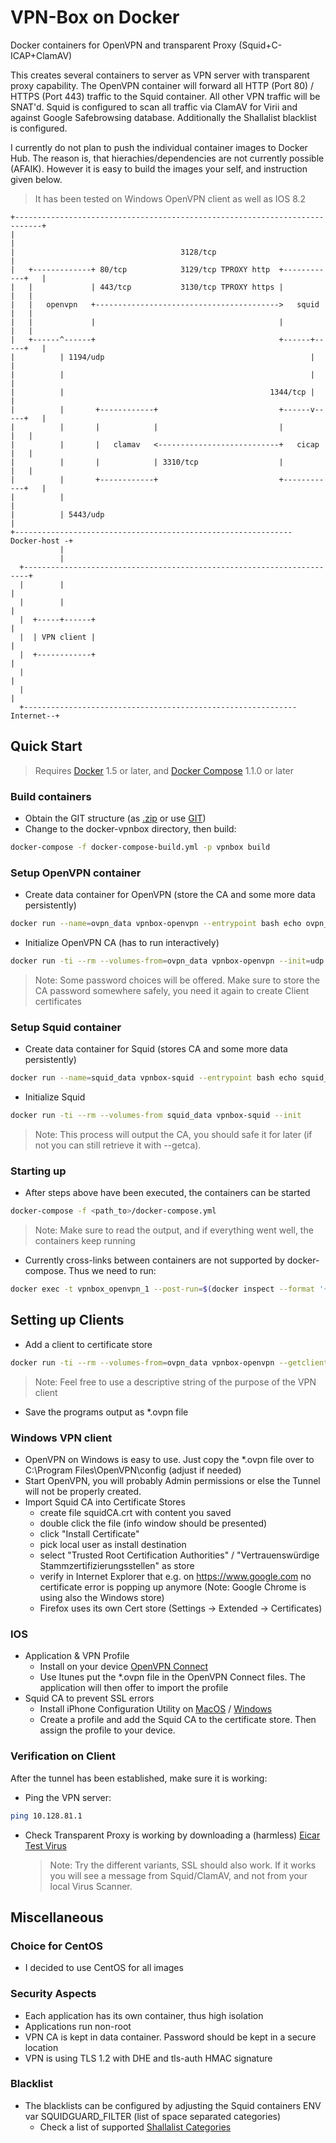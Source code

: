 # VPN-Box on Docker

Docker containers for OpenVPN and transparent Proxy (Squid+C-ICAP+ClamAV)

This creates several containers to server as VPN server with transparent proxy capability.
The OpenVPN container will forward all HTTP (Port 80) / HTTPS (Port 443) traffic to the Squid container. All other VPN traffic will be SNAT'd.
Squid is configured to scan all traffic via ClamAV for Virii and against Google Safebrowsing database. Additionally the Shallalist blacklist is configured.

I currently do not plan to push the individual container images to Docker Hub. The reason is, that hierachies/dependencies are not currently possible (AFAIK).
However it is easy to build the images your self, and instruction given  below.

> It has been tested on Windows OpenVPN client as well as IOS 8.2

```
+----------------------------------------------------------------------------+
|                                                                            |
|                                     3128/tcp                               |
|   +-------------+ 80/tcp            3129/tcp TPROXY http  +------------+   |
|   |             | 443/tcp           3130/tcp TPROXY https |            |   |
|   |   openvpn   +----------------------------------------->   squid    |   |
|   |             |                                         |            |   |
|   +------^------+                                         +------+-----+   |
|          | 1194/udp                                              |         |
|          |                                                       |         |
|          |                                              1344/tcp |         |
|          |       +------------+                           +------v-----+   |
|          |       |            |                           |            |   |
|          |       |   clamav   <---------------------------+   cicap    |   |
|          |       |            | 3310/tcp                  |            |   |
|          |       +------------+                           +------------+   |
|          |                                                                 |
|          | 5443/udp                                                        |
+-------------------------------------------------------------- Docker-host -+
           |
           |
  +-----------------------------------------------------------------------+
  |        |                                                              |
  |        |                                                              |
  |  +-----+------+                                                       |
  |  | VPN client |                                                       |
  |  +------------+                                                       |
  |                                                                       |
  |                                                                       |
  +-------------------------------------------------------------Internet--+
```

## Quick Start

> Requires [Docker](https://docs.docker.com/) 1.5 or later, and [Docker Compose](https://docs.docker.com/compose/) 1.1.0 or later

### Build containers

* Obtain the GIT structure (as [.zip](https://github.com/sweitzel/docker-vpnbox/archive/master.zip) or use [GIT](https://github.com/sweitzel/docker-vpnbox.git))
* Change to the docker-vpnbox directory, then build:
```bash
docker-compose -f docker-compose-build.yml -p vpnbox build
```

### Setup OpenVPN container

* Create data container for OpenVPN (store the CA and some more data persistently)
```bash
docker run --name=ovpn_data vpnbox-openvpn --entrypoint bash echo ovpn_data
```

* Initialize OpenVPN CA (has to run interactively)
```bash
docker run -ti --rm --volumes-from=ovpn_data vpnbox-openvpn --init=udp://vpn.my-server.com:5443
```
> Note: Some password choices will be offered. Make sure to store the CA password somewhere safely, you need it again to create Client certificates

### Setup Squid container

* Create data container for Squid (stores CA and some more data persistently)
```bash
docker run --name=squid_data vpnbox-squid --entrypoint bash echo squid_data
```

* Initialize Squid
```bash
docker run -ti --rm --volumes-from squid_data vpnbox-squid --init
```
> Note: This process will output the CA, you should safe it for later (if not you can still retrieve it with --getca).

### Starting up

* After steps above have been executed, the containers can be started
```bash
docker-compose -f <path_to>/docker-compose.yml
```
> Note: Make sure to read the output, and if everything went well, the containers keep running

* Currently cross-links between containers are not supported by docker-compose. Thus we need to run:

```bash
docker exec -t vpnbox_openvpn_1 --post-run=$(docker inspect --format '{{ .NetworkSettings.IPAddress }}' vpnbox_squid_1)
```

## Setting up Clients

* Add a client to certificate store
```bash
docker run -ti --rm --volumes-from=ovpn_data vpnbox-openvpn --getclient=<client_cn>
```

> Note: Feel free to use a descriptive string of the purpose of the VPN client

* Save the programs output as *.ovpn file

### Windows VPN client

* OpenVPN on Windows is easy to use. Just copy the *.ovpn file over to C:\Program Files\OpenVPN\config (adjust if needed)
* Start OpenVPN, you will probably Admin permissions or else the Tunnel will not be properly created.
* Import Squid CA into Certificate Stores
    - create file squidCA.crt with content you saved
    - double click the file (info window should be presented)
    - click "Install Certificate"
    - pick local user as install destination
    - select "Trusted Root Certification Authorities" / "Vertrauenswürdige Stammzertifizierungsstellen" as store
    - verify in Internet Explorer that e.g. on https://www.google.com no certificate error is popping up anymore
      (Note: Google Chrome is using also the Windows store)
    - Firefox uses its own Cert store (Settings -> Extended -> Certificates)

### IOS

* Application & VPN Profile
    * Install on your device [OpenVPN Connect](https://itunes.apple.com/de/app/openvpn-connect/id590379981)
    * Use Itunes put the *.ovpn file in the OpenVPN Connect files. The application will then offer to import the profile 
* Squid CA to prevent SSL errors
    * Install iPhone Configuration Utility on [MacOS](https://itunes.apple.com/us/app/apple-configurator/id434433123?mt=12) / [Windows](http://download.cnet.com/iPhone-Configuration-Utility-for-Windows/3000-20432_4-10969175.html)
    * Create a profile and add the Squid CA to the certificate store. Then assign the profile to your device.

### Verification on Client

After the tunnel has been established, make sure it is working:

* Ping the VPN server:
```bash
ping 10.128.81.1
```
* Check Transparent Proxy is working by downloading a (harmless) [Eicar Test Virus](http://www.eicar.org/85-0-Download.html)
    > Note: Try the different variants, SSL should also work. If it works you will see a message from Squid/ClamAV, and not from your local Virus Scanner.

## Miscellaneous

### Choice for CentOS

* I decided to use CentOS for all images

### Security Aspects

* Each application has its own container, thus high isolation
* Applications run non-root
* VPN CA is kept in data container. Password should be kept in a secure location
* VPN is using TLS 1.2 with DHE and tls-auth HMAC signature

### Blacklist
* The blacklists can be configured by adjusting the Squid containers ENV var SQUIDGUARD_FILTER (list of space separated categories)
    * Check a list of supported [Shallalist Categories](http://www.shallalist.de/categories.html)
